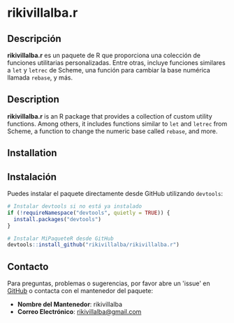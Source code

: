 # rikivillalba.r

## Descripción

**rikivillalba.r** es un paquete de R que proporciona una colección de funciones utilitarias personalizadas. Entre otras, incluye funciones similares a `let` y `letrec` de Scheme, una función para cambiar la base numérica llamada `rebase`, y más.


## Description

**rikivillalba.r** is an R package that provides a collection of custom utility functions. Among others, it includes functions similar to `let` and `letrec` from Scheme, a function to change the numeric base called `rebase`, and more.

## Installation


## Instalación

Puedes instalar el paquete directamente desde GitHub utilizando `devtools`:

```r
# Instalar devtools si no está ya instalado
if (!requireNamespace("devtools", quietly = TRUE)) {
  install.packages("devtools")
}

# Instalar MiPaqueteR desde GitHub
devtools::install_github("rikivillalba/rikivillalba.r")
```
## Contacto

Para preguntas, problemas o sugerencias, por favor abre un 'issue' en [GitHub](https://github.com/rikivillalba/rikivillalba.r/issues) o contacta con el mantenedor del paquete:

- **Nombre del Mantenedor**: rikivillalba
- **Correo Electrónico**: rikivillalba@gmail.com
